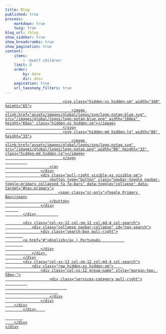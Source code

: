 ```yaml
---
title: Blog
published: true
process:
    markdown: true
    twig: true
blog_url: /blog
show_sidebar: true
show_breadcrumbs: true
show_pagination: true
content:
    items:
        - '@self.children'
    limit: 8
    order:
        by: date
        dir: desc
    pagination: true
    url_taxonomy_filters: true
---
```


<html>
 <head>

<meta charset="utf-8">
<meta http-equiv="X-UA-Compatible" content="IE=edge">
<meta name="viewport" content="width=device-width, initial-scale=1">
<meta name="google-site-verification" content="qpCweTequyrCNlcNPHwLcPazDxLKR-RaFre7cyM8afI" />

<meta name="com.silverpop.brandeddomains" content="www.pages03.net,blogs.davita.com,davita.com,dev.davita.com,dialysisfinder.com,edmeasures.com,www.davita.com,www.onlineregistrationcenter.com,yourkidneys.com" />


  <title>Entradas e Aperitivos - Kidney-Friendly Recipes - DaVita</title>
    

<!-- Overide main social tracking code -->
<script type="text/javascript" src="//s7.addthis.com/js/300/addthis_widget.js#pubid=ra-556773c669352af7" async="async"></script>

<script src="/js/jquery/jquery-1.11.1.min.js"></script>

<script src="//cdn.optimizely.com/js/246773953.js"></script>

<!-- Modernizr for feature detection -->
<script src="/js/modernizr.min.js"></script>

<!-- CSS Style Sheets -->
<link rel="stylesheet" type="text/css" href="assets/css/bootstrap/bootstrap.min.css" >
<link rel="stylesheet" type="text/css" href="assets/css/global.css" />
<link rel="stylesheet" type="text/css" href="assets/css/global-int-reskin.css" />
<link rel="stylesheet" type="text/css" href="assets/css/components.css"  />
<link rel="stylesheet" href="assets/css/fonts/font-awesome/css/font-awesome.css" />

<!-- Fonts & Icons -->
<link href='//fonts.googleapis.com/css?family=Open+Sans:400,400italic,600,600italic,700italic,700' rel='stylesheet' type='text/css'>

<link rel="shortcut icon" href="/images/global/logos/favicon/favicon.ico" type="image/x-icon">
<link rel="icon" href="assets/images/global/logos/favicon/favicon.ico" type="image/x-icon">


<script type="text/javascript" src="//s7.addthis.com/js/300/addthis_widget.js#pubid=ra-556773c669352af7" async="async"></script>


<!-- Page Specific Stylesheet -->

<link rel="stylesheet" type="text/css" href="assets/css/template/09-recipe-detail.css"  />


</head>
 <div class="row header-bottom">
            <div class="col-xs-12 col-sm-12 col-md-8 col-logo clearfix">
                <!-- Logo -->
                    <div class="logo pull-left">
                        <a href="/br" class="logo">
              
                              <svg class="hidden-xs hidden-sm" width="160" height="65">
                                  <image xlink:href="assets/images/global/logos/svg/logo-notag-blue.svg" src="/images/global/logos/logo-notag-blue.png" width="160px" height="65px" class="hidden-xs hidden-sm"></image>
                              </svg>
                              <svg class="hidden-md hidden-lg" width="86" height="33">
                                  <image xlink:href="assets/images/global/logos/svg/logo-notag.svg" src="/images/global/logos/logo-notag.png" width="86" height="33" class="hidden-md hidden-lg"></image>
                              </svg>
              
                        </a>
                    </div>
                    <div class="pull-right visible-xs visible-sm">
                        <button type="button" class="navbar-toggle navbar-toggle-primary collapsed fa fa-bars" data-toggle="collapse" data-target="#nav-primary">
                            <span class="sr-only">Toggle Primary Nav</span>
                        </button>
                    </div>
          
            </div>          

            <div class="col-xs-12 col-sm-12 col-md-4 col-search">
                <div class="collapse navbar-collapse" id="nav-search">
                    <div class="search-box pull-right">
            
            <a href="#">English</a> | Português           
            
                    </div>
                </div> 
            </div>
            <div class="col-xs-12 col-sm-12 col-md-4 col-search">
                <div class="row hidden-xs hidden-sm">    
                    <div class="col-xs-12 group-name" style="margin-top: 58px;">
                        <div class="services-category pull-right">
              
                                
                            
                        </div>
                    </div>
        </div>
            </div>    

            
        </div>
    </div>
   
</html>

